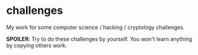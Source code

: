 # challenges
My work for some computer science / hacking / cryptology challenges.

**SPOILER**: Try to do these challenges by yourself. You won't learn anything by copying others work.
